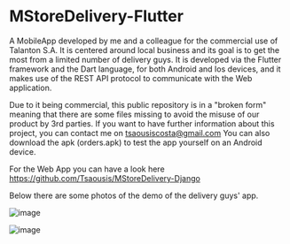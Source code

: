 # MStoreDelivery-Flutter

A MobileApp developed by me and a colleague for the commercial use of Talanton S.A. It is centered around local business and its goal is to get the most from a limited number of delivery guys. 
It is developed via the Flutter framework and the Dart language, for both Android and Ios devices, and it makes use of the REST API protocol to communicate with the Web application.

Due to it being commercial, this public repository is in a "broken form" meaning that there are some files missing to avoid the misuse of our product by 3rd parties.
If you want to have further information about this project, you can contact me on tsaousiscosta@gmail.com
You can also download the apk (orders.apk) to test the app yourself on an Android device.

For the Web App you can have a look here https://github.com/Tsaousis/MStoreDelivery-Django

Below there are some photos of the demo of the delivery guys' app.

![image](https://user-images.githubusercontent.com/75045818/136021428-3e8a30e1-5fd4-4a00-890d-a12d63516d0d.png)

![image](https://user-images.githubusercontent.com/75045818/136021538-eb735162-0ff5-44c3-8e03-c9190170a236.png)
